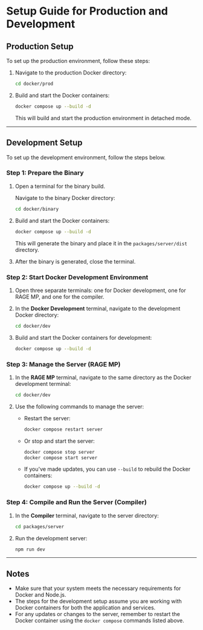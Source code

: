 # Setup Guide for Production and Development

## Production Setup

To set up the production environment, follow these steps:

1. Navigate to the production Docker directory:

   ```bash
   cd docker/prod
   ```

2. Build and start the Docker containers:

   ```bash
   docker compose up --build -d
   ```

   This will build and start the production environment in detached mode.

---

## Development Setup

To set up the development environment, follow the steps below.

### Step 1: Prepare the Binary

1. Open a terminal for the binary build.

   Navigate to the binary Docker directory:

   ```bash
   cd docker/binary
   ```

2. Build and start the Docker containers:

   ```bash
   docker compose up --build -d
   ```

   This will generate the binary and place it in the `packages/server/dist` directory.

3. After the binary is generated, close the terminal.

### Step 2: Start Docker Development Environment

1. Open three separate terminals: one for Docker development, one for RAGE MP, and one for the compiler.

2. In the **Docker Development** terminal, navigate to the development Docker directory:

   ```bash
   cd docker/dev
   ```

3. Build and start the Docker containers for development:

   ```bash
   docker compose up --build -d
   ```

### Step 3: Manage the Server (RAGE MP)

1. In the **RAGE MP** terminal, navigate to the same directory as the Docker development terminal:

   ```bash
   cd docker/dev
   ```

2. Use the following commands to manage the server:

   - Restart the server:

     ```bash
     docker compose restart server
     ```

   - Or stop and start the server:

     ```bash
     docker compose stop server
     docker compose start server
     ```

   - If you've made updates, you can use `--build` to rebuild the Docker containers:

     ```bash
     docker compose up --build -d
     ```

### Step 4: Compile and Run the Server (Compiler)

1. In the **Compiler** terminal, navigate to the server directory:

   ```bash
   cd packages/server
   ```

2. Run the development server:

   ```bash
   npm run dev
   ```

---

## Notes

- Make sure that your system meets the necessary requirements for Docker and Node.js.
- The steps for the development setup assume you are working with Docker containers for both the application and services.
- For any updates or changes to the server, remember to restart the Docker container using the `docker compose` commands listed above.
